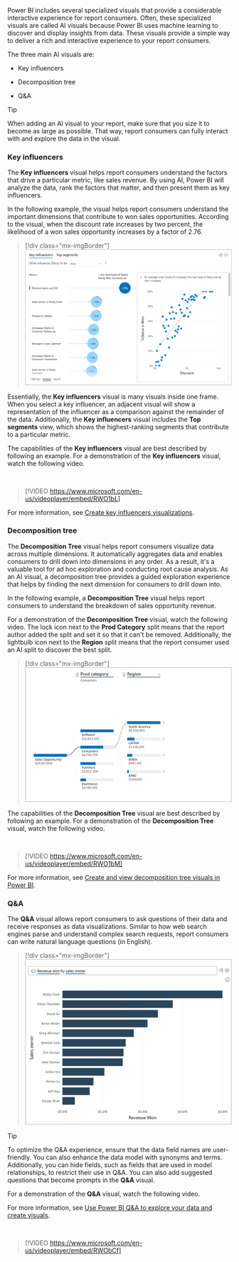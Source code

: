 Power BI includes several specialized visuals that provide a considerable interactive experience for report consumers. Often, these specialized visuals are called AI visuals because Power BI uses machine learning to discover and display insights from data. These visuals provide a simple way to deliver a rich and interactive experience to your report consumers.

The three main AI visuals are:

- Key influencers

- Decomposition tree

- Q&A

> [!TIP]
> When adding an AI visual to your report, make sure that you size it to become as large as possible. That way, report consumers can fully interact with and explore the data in the visual.

### Key influencers

The **Key influencers** visual helps report consumers understand the factors that drive a particular metric, like sales revenue. By using AI, Power BI will analyze the data, rank the factors that matter, and then present them as key influencers.

In the following example, the visual helps report consumers understand the important dimensions that contribute to won sales opportunities. According to the visual, when the discount rate increases by two percent, the likelihood of a won sales opportunity increases by a factor of 2.76.

> [!div class="mx-imgBorder"]
> [![Image shows a Key influencers visual helping report consumers to understand the important dimensions that contribute to won sales opportunities.](../media/ai-visual-key-influencers.png)](../media/ai-visual-key-influencers.png#lightbox)

Essentially, the **Key influencers** visual is many visuals inside one frame. When you select a key influencer, an adjacent visual will show a representation of the influencer as a comparison against the remainder of the data. Additionally, the **Key influencers** visual includes the **Top segments** view, which shows the highest-ranking segments that contribute to a particular metric.

The capabilities of the **Key influencers** visual are best described by following an example. For a demonstration of the **Key influencers** visual, watch the following video.

&nbsp;
> [!VIDEO https://www.microsoft.com/en-us/videoplayer/embed/RWO1bL]

For more information, see [Create key influencers visualizations](/power-bi/visuals/power-bi-visualization-influencers).

### Decomposition tree

The **Decomposition Tree** visual helps report consumers visualize data across multiple dimensions. It automatically aggregates data and enables consumers to drill down into dimensions in any order. As a result, it's a valuable tool for ad hoc exploration and conducting root cause analysis. As an AI visual, a decomposition tree provides a guided exploration experience that helps by finding the next dimension for consumers to drill down into.

In the following example, a **Decomposition Tree** visual helps report consumers to understand the breakdown of sales opportunity revenue.

For a demonstration of the **Decomposition Tree** visual, watch the following video. The lock icon next to the **Prod Category** split means that the report author added the split and set it so that it can't be removed. Additionally, the lightbulb icon next to the **Region** split means that the report consumer used an AI split to discover the best split.

> [!div class="mx-imgBorder"]
> [![Image shows a Decomposition tree visual helping report consumers to analyze sales opportunity revenue across two dimensions: Product category and Region.](../media/ai-visual-decomposition-tree.png)](../media/ai-visual-decomposition-tree.png#lightbox)

The capabilities of the **Decomposition Tree** visual are best described by following an example. For a demonstration of the **Decomposition Tree** visual, watch the following video.

&nbsp;
> [!VIDEO https://www.microsoft.com/en-us/videoplayer/embed/RWO1bM]

For more information, see [Create and view decomposition tree visuals in Power BI](/power-bi/visuals/power-bi-visualization-decomposition-tree).

### Q&A

The **Q&A** visual allows report consumers to ask questions of their data and receive responses as data visualizations. Similar to how web search engines parse and understand complex search requests, report consumers can write natural language questions (in English).

> [!div class="mx-imgBorder"]
> [![Image shows the Q&A visual with the question \"Revenue won by sales owner\". Beneath the question, a bar chart response is shown.](../media/ai-visual-qna.png)](../media/ai-visual-qna.png#lightbox)

> [!TIP]
> To optimize the Q&A experience, ensure that the data field names are user-friendly. You can also enhance the data model with synonyms and terms. Additionally, you can hide fields, such as fields that are used in model relationships, to restrict their use in Q&A. You can also add suggested questions that become prompts in the **Q&A** visual.

For a demonstration of the **Q&A** visual, watch the following video.

For more information, see [Use Power BI Q&A to explore your data and create visuals](/power-bi/create-reports/power-bi-tutorial-q-and-a).

&nbsp;
> [!VIDEO https://www.microsoft.com/en-us/videoplayer/embed/RWObCf]